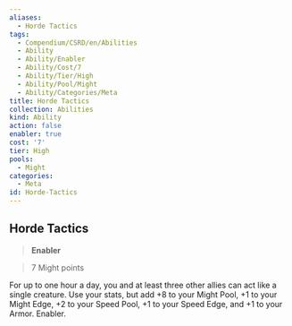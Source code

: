 ```yaml
---
aliases:
  - Horde Tactics
tags:
  - Compendium/CSRD/en/Abilities
  - Ability
  - Ability/Enabler
  - Ability/Cost/7
  - Ability/Tier/High
  - Ability/Pool/Might
  - Ability/Categories/Meta
title: Horde Tactics
collection: Abilities
kind: Ability
action: false
enabler: true
cost: '7'
tier: High
pools:
  - Might
categories:
  - Meta
id: Horde-Tactics
---
```

## Horde Tactics  
  
>**Enabler**  
  
>7 Might points
  
  
  
For up to one hour a day, you and at least three other allies can act like a single creature. Use your stats, but add +8 to your Might Pool, +1 to your Might Edge, +2 to your Speed Pool, +1 to your Speed Edge, and +1 to your Armor. Enabler.
